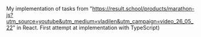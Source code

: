My implementation of tasks from "https://result.school/products/marathon-js?utm_source=youtube&utm_medium=vladilen&utm_campaign=video_26_05_22" in React. First attempt at implementation with TypeScript)